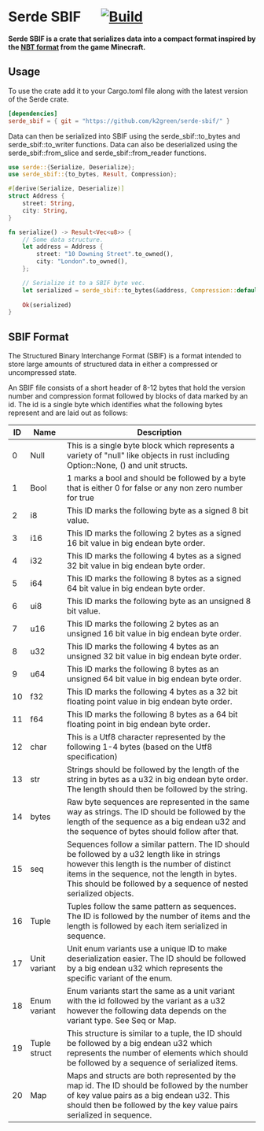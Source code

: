 # Serde SBIF &emsp; [![Build](https://github.com/k2green/serde-sbif/actions/workflows/build.yml/badge.svg)](https://github.com/k2green/serde-sbif/actions/workflows/build.yml)

**Serde SBIF is a crate that serializes data into a compact format inspired by the [NBT format](https://minecraft.fandom.com/wiki/NBT_format) from the game Minecraft.**

## Usage
To use the crate add it to your Cargo.toml file along with the latest version of the Serde crate.

```toml
[dependencies]
serde_sbif = { git = "https://github.com/k2green/serde-sbif/" }
```

Data can then be serialized into SBIF using the serde_sbif::to_bytes and serde_sbif::to_writer functions. Data can also be deserialized using the serde_sbif::from_slice and serde_sbif::from_reader functions.

```rust
use serde::{Serialize, Deserialize};
use serde_sbif::{to_bytes, Result, Compression};

#[derive(Serialize, Deserialize)]
struct Address {
    street: String,
    city: String,
}

fn serialize() -> Result<Vec<u8>> {
    // Some data structure.
    let address = Address {
        street: "10 Downing Street".to_owned(),
        city: "London".to_owned(),
    };

    // Serialize it to a SBIF byte vec.
    let serialized = serde_sbif::to_bytes(&address, Compression::default())?;
    
    Ok(serialized)
}
```

## SBIF Format
The Structured Binary Interchange Format (SBIF) is a format intended to store large amounts of structured data in either a compressed or uncompressed state.

An SBIF file consists of a short header of 8-12 bytes that hold the version number and compression format followed by blocks of data marked by an id. The id is a single byte which identifies what the following bytes represent and are laid out as follows:

| ID | Name | Description |
| ----------- | ----------- | ----------- |
| 0 | Null | This is a single byte block which represents a variety of "null" like objects in rust including Option::None, () and unit structs.|
| 1 | Bool | 1 marks a bool and should be followed by a byte that is either 0 for false or any non zero number for true|
| 2 | i8 | This ID marks the following byte as a signed 8 bit value. |
| 3 | i16 | This ID marks the following 2 bytes as a signed 16 bit value in big endean byte order. |
| 4 | i32 | This ID marks the following 4 bytes as a signed 32 bit value in big endean byte order. |
| 5 | i64 | This ID marks the following 8 bytes as a signed 64 bit value in big endean byte order. |
| 6 | ui8 | This ID marks the following byte as an unsigned 8 bit value. |
| 7 | u16 | This ID marks the following 2 bytes as an unsigned 16 bit value in big endean byte order. |
| 8 | u32 | This ID marks the following 4 bytes as an unsigned 32 bit value in big endean byte order. |
| 9 | u64 | This ID marks the following 8 bytes as an unsigned 64 bit value in big endean byte order. |
| 10 | f32 | This ID marks the following 4 bytes as a 32 bit floating point value in big endean byte order. |
| 11 | f64 | This ID marks the following 8 bytes as a 64 bit floating point in big endean byte order. |
| 12 | char | This is a Utf8 character represented by the following 1-4 bytes (based on the Utf8 specification) |
| 13 | str | Strings should be followed by the length of the string in bytes as a u32 in big endean byte order. The length should then be followed by the string. |
| 14 | bytes | Raw byte sequences are represented in the same way as strings. The ID should be followed by the length of the sequence as a big endean u32 and the sequence of bytes should follow after that. |
| 15 | seq | Sequences follow a similar pattern. The ID should be followed by a u32 length like in strings however this length is the number of distinct items in the sequence, not the length in bytes. This should be followed by a sequence of nested serialized objects. |
| 16 | Tuple | Tuples follow the same pattern as sequences. The ID is followed by the number of items and the length is followed by each item serialized in sequence. |
| 17 | Unit variant | Unit enum variants use a unique ID to make deserialization easier. The ID should be followed by a big endean u32 which represents the specific variant of the enum. |
| 18 | Enum variant | Enum variants start the same as a unit variant with the id followed by the variant as a u32 however the following data depends on the variant type. See Seq or Map. |
| 19 | Tuple struct | This structure is similar to a tuple, the ID should be followed by a big endean u32 which represents the number of elements which should be followed by a sequence of serialized items. |
| 20 | Map | Maps and structs are both represented by the map id. The ID should be followed by the number of key value pairs as a big endean u32. This should then be followed by the key value pairs serialized in sequence. |